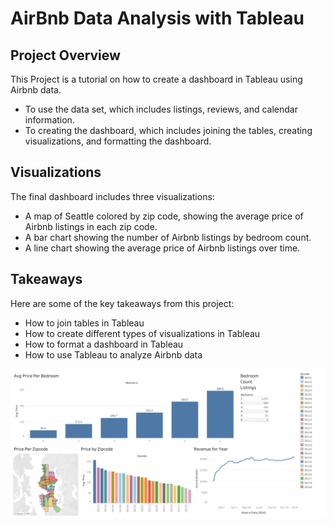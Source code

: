 # AirBnb Data Analysis with Tableau

## Project Overview 

This Project  is a tutorial on how to create a dashboard in Tableau using Airbnb data.

- To use the data set, which includes listings, reviews, and calendar information. 
- To creating the dashboard, which includes joining the tables, creating visualizations, and formatting the dashboard.

## Visualizations
The final dashboard includes three visualizations:

- A map of Seattle colored by zip code, showing the average price of Airbnb listings in each zip code.
- A bar chart showing the number of Airbnb listings by bedroom count.
- A line chart showing the average price of Airbnb listings over time.

## Takeaways 
Here are some of the key takeaways from this project:

- How to join tables in Tableau
- How to create different types of visualizations in Tableau
- How to format a dashboard in Tableau
- How to use Tableau to analyze Airbnb data

![Dashboard](https://github.com/hbkagitha/DA-Portfolio_Tableau-AirBnb/blob/main/Dashboard-Tableau.png)
